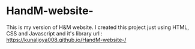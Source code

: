# HandM-website-
This is my version of H&amp;M website. I created this project just using HTML, CSS and Javascript and it's library 
url : https://kunaljoya008.github.io/HandM-website-/

